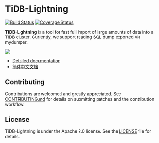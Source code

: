 # TiDB-Lightning

[![Build Status](https://internal.pingcap.net/idc-jenkins/job/test_lightning_master/badge/icon)](https://internal.pingcap.net/idc-jenkins/job/test_lightning_master/)
[![Coverage Status](https://coveralls.io/repos/github/pingcap/tidb-lightning/badge.svg)](https://coveralls.io/github/pingcap/tidb-lightning)

**TiDB-Lightning** is a tool for fast full import of large amounts of data into a TiDB cluster.
Currently, we support reading SQL dump exported via mydumper.

![](https://pingcap.com/images/docs/tidb-lightning.svg)

* [Detailed documentation](https://pingcap.com/docs/tools/lightning/overview-architecture/)
* [简体中文文档](https://pingcap.com/docs-cn/tools/lightning/overview-architecture/)

## Contributing

Contributions are welcomed and greatly appreciated. See [CONTRIBUTING.md](CONTRIBUTING.md)
for details on submitting patches and the contribution workflow.

## License

TiDB-Lightning is under the Apache 2.0 license. See the [LICENSE](./LICENSE) file for details.
